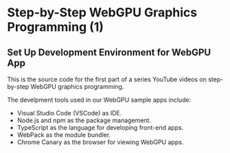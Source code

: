 # Step-by-Step WebGPU Graphics Programming (1) 
## Set Up Development Environment for WebGPU App

This is the source code for the first part of a series YouTube videos on step-by-step WebGPU graphics programming.

The develpment tools used in our WebGPU sample apps include: 

* Visual Studio Code (VSCode) as IDE.
* Node.js and npm as the package management.
* TypeScript as the language for developing front-end apps. 
* WebPack as the module bundler.
* Chrome Canary as the browser for viewing WebGPU apps.
